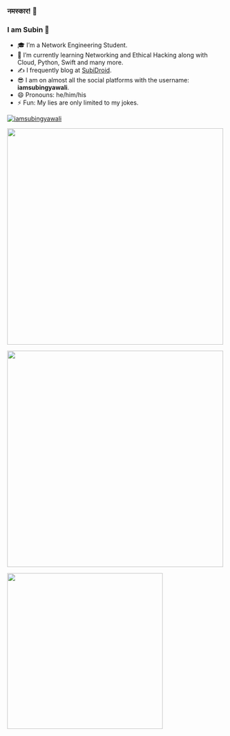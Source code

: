### नमस्कार! 🙏
### I am Subin 👋


- 🎓 I’m a Network Engineering Student.
- 🌱 I’m currently learning Networking and Ethical Hacking along with Cloud, Python, Swift and many more.
- ✍ I frequently blog at [SubiDroid](https://subidroid.com/).
- 😎 I am on almost all the social platforms with the username: **iamsubingyawali**.
- 😄 Pronouns: he/him/his
- ⚡ Fun: My lies are only limited to my jokes.

<p align="left"> <a href="https://github.com/ryo-ma/github-profile-trophy"><img src="https://github-profile-trophy.vercel.app/?username=iamsubingyawali&theme=juicyfresh" alt="iamsubingyawali" /></a> </p>

<p align="left"><img width="500" src="https://github-readme-streak-stats.herokuapp.com/?user=iamsubingyawali&theme=blue-green"/></p>

<p align="left"><img width="500" src="https://github-readme-stats.vercel.app/api?username=iamsubingyawali&show_icons=true&count_private=true&theme=blue-green&custom_title=My GitHub Stats&hide=stars"/></p>

<p align="left"><img width="360" src="https://github-readme-stats.vercel.app/api/top-langs/?username=iamsubingyawali&layout=compact&theme=blue-green"/></p>


